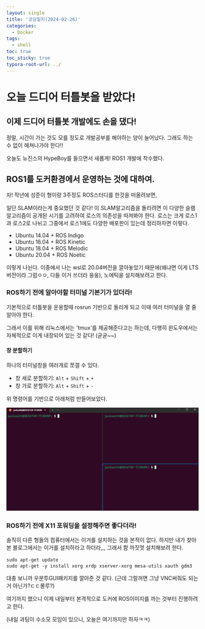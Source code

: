 ```yaml
---
layout: single
title: '코딩일지(2024-02-26)'
categories:
  - Docker
tags:
  - shell
toc: true
toc_sticky: true
typora-root-url: ../
---
```


# 오늘 드디어 터틀봇을 받았다!



## 이제 드디어 터틀봇 개발에도 손을 댔다!

정말, 시간이 가는 것도 모를 정도로 개발공부를 해야하는 양이 늘어났다. 그래도 하는 수 없이 헤쳐나가야 한다!!

오늘도 뉴진스의 HypeBoy를 들으면서 새롭게! ROS1 개발에 착수했다.



## ROS1를 도커환경에서 운영하는 것에 대하여.

자! 작년에 성준이 형이랑 3주정도 ROS스터디를 한것을 떠올려보면,

일단 SLAM이라는게 중요했던 것 같다! 이 SLAM알고리즘을 돌리려면 이 다양한 슬램 알고리즘이 공개된 시기를 고려하여 로스의 의존성을 따져봐야 한다. 로스는 크게 로스1과 로스2로 나뉘고 그중에서 로스1에도 다양한 배포판이 있는데 정리하자면 이렇다.

- Ubuntu 14.04 + ROS Indigo
- Ubuntu 16.04 + ROS Kinetic
- Ubuntu 18.04 + ROS Melodic
- Ubuntu 20.04 + ROS Noetic

이렇게 나뉜다. 이중에서 나는 wsl로 20.04버전을 깔아놓았기 때문에(왜냐면 이게 LTS버전이라 그럼ㅇㅇ, 다들 이거 쓰더라 웅웅), 노에틱을 설치해보려고 한다.

### ROS하기 전에 알아야할 터미널 기본기가 있더라!

기본적으로 터틀봇을 운용할때 rosrun 기반으로 돌리게 되고 이때 여러 터미널을 열 줄 알아야 한다.

그래서 이를 위해 리눅스에서는 'tmux'를 제공해준다고는 하는데, 다행히 윈도우에서는 자체적으로 이게 내장되어 있는 것 같다! (굳굳~~)

#### 창 분할하기

하나의 터미널창을 여러개로 쪼갤 수 있다.

- 창 세로 분할하기: `Alt` + `Shift` + `+`
- 창 가로 분할하기: `Alt` + `Shift` + `-`

위 명령어를 기반으로 아래처럼 만들어보았다.

![image-20240516212811768](/images/2024-02-26-codinglog(41)/image-20240516212811768.png)



### ROS하기 전에 X11 포워딩을 설정해주면 좋다더라!

솔직히 다른 형들의 컴퓨터에서는 이거를 설치하는 것을 본적이 없다. 하지만 내가 찾아본 블로그에서는 이거를 설치하라고 하더라,,, 그래서 함 까짓껏 설치해보려 한다.

```shell
sudo apt-get update
sudo apt-get -y install xorg xrdp xserver-xorg mesa-utils xauth gdm3
```

대충 보니까 우분투GUI패키지를 깔아준 것 같다. (근데 그럴꺼면 그냥 VNC써줘도 되는거 아닌가?ㄷㄷ몰루?)



여기까지 했으니 이제 내일부터 본격적으로 도커에 ROS이미지를 까는 것부터 진행하려고 한다.

(내일 과팅이 수소모 모임이 있으니, 오늘은 여기까지만 하자ㅋㅋ)





